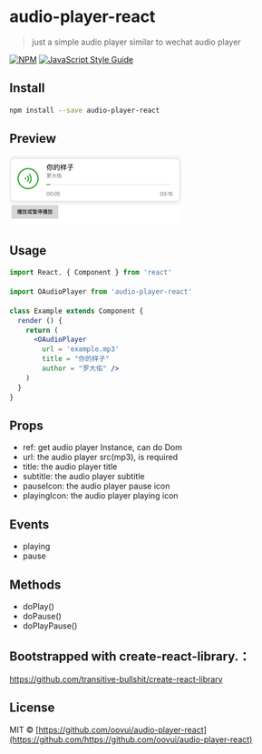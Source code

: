 # audio-player-react

> just a simple audio player similar to wechat audio player

[![NPM](https://img.shields.io/npm/v/audio-player-react.svg)](https://www.npmjs.com/package/audio-player-react) [![JavaScript Style Guide](https://img.shields.io/badge/code_style-standard-brightgreen.svg)](https://standardjs.com)

## Install

```bash
npm install --save audio-player-react
```
## Preview

<img width="303" src="https://raw.githubusercontent.com/oovui/audio-player-react/master/preview.png"/>

## Usage

```jsx
import React, { Component } from 'react'

import OAudioPlayer from 'audio-player-react'

class Example extends Component {
  render () {
    return (
      <OAudioPlayer 
        url = 'example.mp3'
        title = "你的样子"
        author = "罗大佑" />
    )
  }
}
```

## Props
- ref: get audio player  Instance, can do Dom
- url: the audio player src(mp3), is required
- title: the audio player title
- subtitle: the audio player subtitle
- pauseIcon: the audio player pause icon
- playingIcon: the audio player playing icon

## Events
- playing
- pause

## Methods
- doPlay()
- doPause()
- doPlayPause()


## Bootstrapped with create-react-library.：
https://github.com/transitive-bullshit/create-react-library

## License

MIT © [https://github.com/oovui/audio-player-react](https://github.com/https://github.com/oovui/audio-player-react)
